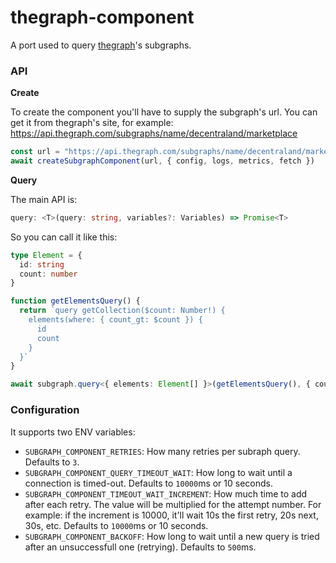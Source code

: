 # thegraph-component

A port used to query [thegraph](https://thegraph.com/)'s subgraphs.

### API

**Create**

To create the component you'll have to supply the subgraph's url. You can get it from thegraph's site, for example: https://api.thegraph.com/subgraphs/name/decentraland/marketplace

```ts
const url = "https://api.thegraph.com/subgraphs/name/decentraland/marketplace"
await createSubgraphComponent(url, { config, logs, metrics, fetch })
```

**Query**

The main API is:

```ts
query: <T>(query: string, variables?: Variables) => Promise<T>
```

So you can call it like this:

```ts
type Element = {
  id: string
  count: number
}

function getElementsQuery() {
  return `query getCollection($count: Number!) {
    elements(where: { count_gt: $count }) {
      id
      count
    }
  }`
}

await subgraph.query<{ elements: Element[] }>(getElementsQuery(), { count: 5 })
```

### Configuration

It supports two ENV variables:

- `SUBGRAPH_COMPONENT_RETRIES`: How many retries per subraph query. Defaults to `3`.
- `SUBGRAPH_COMPONENT_QUERY_TIMEOUT_WAIT`: How long to wait until a connection is timed-out. Defaults to `10000`ms or 10 seconds.
- `SUBGRAPH_COMPONENT_TIMEOUT_WAIT_INCREMENT`: How much time to add after each retry. The value will be multiplied for the attempt number. For example: if the increment is 10000, it'll wait 10s the first retry, 20s next, 30s, etc. Defaults to `10000`ms or 10 seconds.
- `SUBGRAPH_COMPONENT_BACKOFF`: How long to wait until a new query is tried after an unsuccessfull one (retrying). Defaults to `500`ms.
